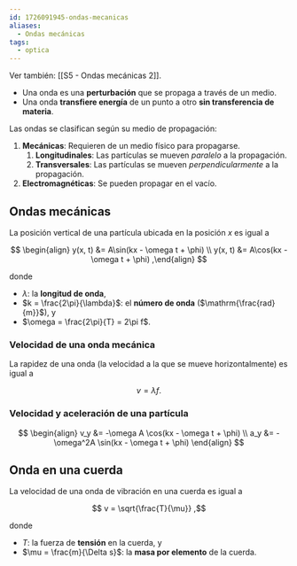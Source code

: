 ```yaml
---
id: 1726091945-ondas-mecanicas
aliases:
  - Ondas mecánicas
tags:
  - optica
---
```


Ver también: [[S5 - Ondas mecánicas 2]].

- Una onda es una **perturbación** que se propaga a través de un medio.
- Una onda **transfiere energía** de un punto a otro **sin transferencia de materia**.

Las ondas se clasifican según su medio de propagación:

1. **Mecánicas**: Requieren de un medio físico para propagarse.
   1. **Longitudinales**: Las partículas se mueven  *paralelo* a la propagación.
   2. **Transversales**: Las partículas se mueven *perpendicularmente* a la propagación.
2. **Electromagnéticas**: Se pueden propagar en el vacío.

## Ondas mecánicas

La posición vertical de una partícula ubicada en la posición $x$ es igual a

$$
\begin{align}
y(x, t) &= A\sin(kx - \omega t + \phi) \\
y(x, t) &= A\cos(kx - \omega t + \phi)
,\end{align}
$$

donde

- $\lambda$: la **longitud de onda**,
- $k = \frac{2\pi}{\lambda}$: el **número de onda** ($\mathrm{\frac{rad}{m}}$), y
- $\omega = \frac{2\pi}{T} = 2\pi f$.

### Velocidad de una onda mecánica

La rapidez de una onda (la velocidad a la que se mueve horizontalmente) es igual a

$$
v = \lambda f
.$$

### Velocidad y aceleración de una partícula

$$
\begin{align}
v_y &= -\omega A \cos(kx - \omega t + \phi) \\
a_y &= -\omega^2A \sin(kx - \omega t + \phi)
\end{align}
$$

## Onda en una cuerda

La velocidad de una onda de vibración en una cuerda es igual a

$$
v = \sqrt{\frac{T}{\mu}}
,$$

donde

- $T$: la fuerza de **tensión** en la cuerda, y
- $\mu = \frac{m}{\Delta s}$: la **masa por elemento** de la cuerda.
